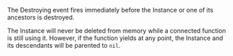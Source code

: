 The Destroying event fires immediately before the Instance or one of its ancestors is destroyed.

The Instance will never be deleted from memory while a connected function is still using it. However, if the function yields at any point, the Instance and its descendants will be parented to `nil`.